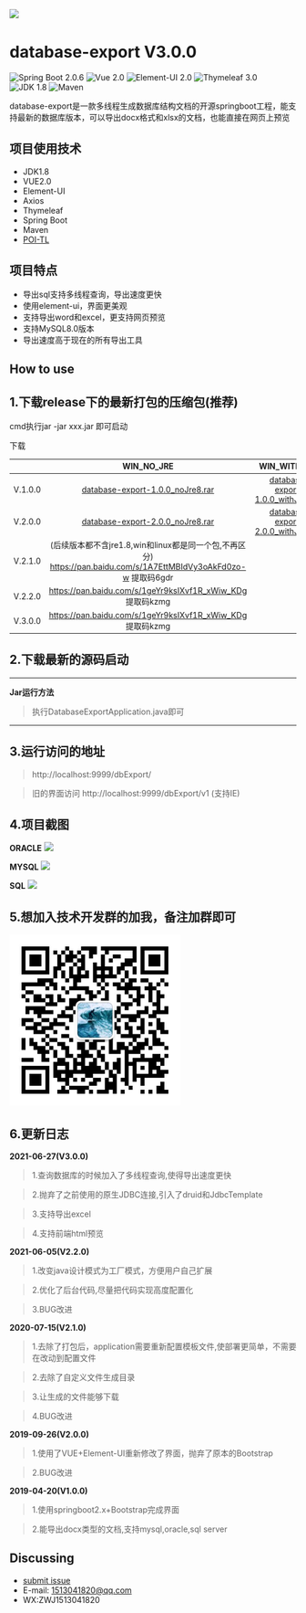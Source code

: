 ![](https://github.com/PomZWJ/database-export/blob/master/screenshot/fav.png?raw=true)

**database-export V3.0.0**
=========================

![Spring Boot 2.0.6](https://img.shields.io/badge/Spring%20Boot-2.0.6-brightgreen.svg)
![Vue 2.0](https://img.shields.io/badge/Vue-2.0-green.svg)
![Element-UI 2.0](https://img.shields.io/badge/ElementUI-2.0-green.svg)
![Thymeleaf 3.0](https://img.shields.io/badge/Thymeleaf-3.0-yellow.svg)
![JDK 1.8](https://img.shields.io/badge/JDK-1.8-brightgreen.svg)
![Maven](https://img.shields.io/badge/Maven-3.5.0-yellowgreen.svg)

database-export是一款多线程生成数据库结构文档的开源springboot工程，能支持最新的数据库版本，可以导出docx格式和xlsx的文档，也能直接在网页上预览

项目使用技术
------------

* JDK1.8
* VUE2.0
* Element-UI
* Axios
* Thymeleaf
* Spring Boot
* Maven
* [POI-TL](http://deepoove.com/poi-tl)


项目特点
------------

* 导出sql支持多线程查询，导出速度更快
* 使用element-ui，界面更美观
* 支持导出word和excel，更支持网页预览
* 支持MySQL8.0版本
* 导出速度高于现在的所有导出工具


How to use
------------




## 1.下载release下的最新打包的压缩包(推荐)


cmd执行jar -jar xxx.jar 即可启动

下载

|            |     WIN_NO_JRE                    |  WIN_WITH_JRE                           
| -------    |     :-----:                       |     :----:                              |
| V.1.0.0    | [database-export-1.0.0_noJre8.rar](https://github.com/PomZWJ/database-export/releases/download/1.0.0/database-export-1.0.0_noJre8.rar)  |   [database-export-1.0.0_withJre8.rar](https://github.com/PomZWJ/database-export/releases/download/1.0.0/database-export-1.0.0_withJre8.rar)    |
| V.2.0.0    | [database-export-2.0.0_noJre8.rar](https://github.com/PomZWJ/database-export/releases/download/2.0.0/database-export-2.0.0_noJre8.rar)      |   [database-export-2.0.0_withJre8.rar](https://github.com/PomZWJ/database-export/releases/download/2.0.0/database-export-2.0.0_withJre8.rar)    |
| V.2.1.0    | (后续版本都不含jre1.8,win和linux都是同一个包,不再区分)  https://pan.baidu.com/s/1A7EttMBIdVy3oAkFd0zo-w  提取码6gdr |
| V.2.2.0    | https://pan.baidu.com/s/1geYr9ksIXvf1R_xWiw_KDg  提取码kzmg |
| V.3.0.0    | https://pan.baidu.com/s/1geYr9ksIXvf1R_xWiw_KDg  提取码kzmg |


## 2.下载最新的源码启动

------------

**Jar运行方法**
>执行DatabaseExportApplication.java即可

------------




## 3.运行访问的地址


> http://localhost:9999/dbExport/

> 旧的界面访问 http://localhost:9999/dbExport/v1
> (支持IE)



## 4.项目截图

**ORACLE**
![](https://github.com/PomZWJ/database-export/blob/master/screenshot/v2/indexv2-1.png?raw=true)

**MYSQL**
![](https://github.com/PomZWJ/database-export/blob/master/screenshot/v2/indexv2-2.png?raw=true)

**SQL**
![](https://github.com/PomZWJ/database-export/blob/master/screenshot/v2/indexv2-3.png?raw=true)

## 5.想加入技术开发群的加我，备注加群即可
<img src="https://raw.githubusercontent.com/PomZWJ/colornote-vue/master/screenshot/wx_icon.jpg" width="300" height="300"/>

## 6.更新日志

**2021-06-27(V3.0.0)**

>1.查询数据库的时候加入了多线程查询,使得导出速度更快

>2.抛弃了之前使用的原生JDBC连接,引入了druid和JdbcTemplate

>3.支持导出excel

>4.支持前端html预览

**2021-06-05(V2.2.0)**

>1.改变java设计模式为工厂模式，方便用户自己扩展

>2.优化了后台代码,尽量把代码实现高度配置化

>3.BUG改进

**2020-07-15(V2.1.0)**

>1.去除了打包后，application需要重新配置模板文件,使部署更简单，不需要在改动到配置文件

>2.去除了自定义文件生成目录

>3.让生成的文件能够下载

>4.BUG改进

**2019-09-26(V2.0.0)**

>1.使用了VUE+Element-UI重新修改了界面，抛弃了原本的Bootstrap

>2.BUG改进

**2019-04-20(V1.0.0)**

>1.使用springboot2.x+Bootstrap完成界面

>2.能导出docx类型的文档,支持mysql,oracle,sql server

Discussing
----------

- [submit issue](https://github.com/PomZWJ/database-export/issues/new)
- E-mail: 1513041820@qq.com
- WX:ZWJ1513041820

